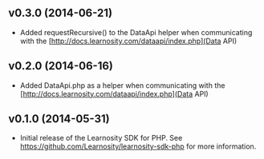 ## v0.3.0 (2014-06-21)

* Added requestRecursive() to the DataApi helper when communicating with the [http://docs.learnosity.com/dataapi/index.php](Data API)

## v0.2.0 (2014-06-16)

* Added DataApi.php as a helper when communicating with the [http://docs.learnosity.com/dataapi/index.php](Data API)

## v0.1.0 (2014-05-31)

* Initial release of the Learnosity SDK for PHP. See <https://github.com/Learnosity/learnosity-sdk-php> for more information.
